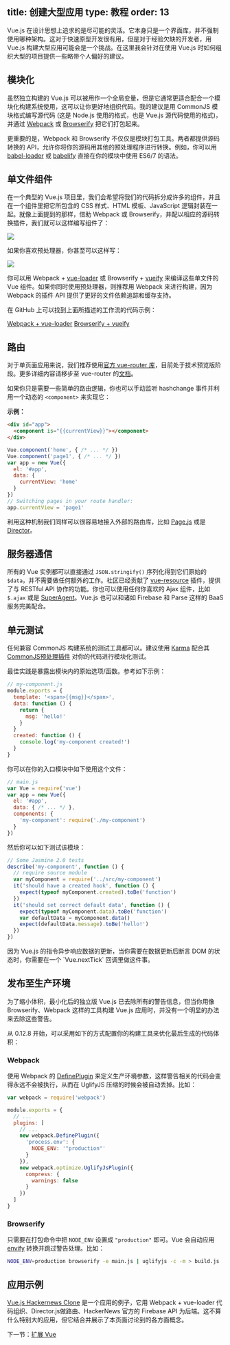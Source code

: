title: 创建大型应用
type: 教程
order: 13
---

Vue.js 在设计思想上追求的是尽可能的灵活。它本身只是一个界面库，并不强制使用哪种架构。这对于快速原型开发很有用，但是对于经验欠缺的开发者，用 Vue.js 构建大型应用可能会是一个挑战。在这里我会针对在使用 Vue.js 时如何组织大型的项目提供一些略带个人偏好的建议。

## 模块化

虽然独立构建的 Vue.js 可以被用作一个全局变量，但是它通常更适合配合一个模块化构建系统使用，这可以让你更好地组织代码。我的建议是用 CommonJS 模块格式编写源代码 (这是 Node.js 使用的格式，也是 Vue.js 源代码使用的格式)，并通过 [Webpack](http://webpack.github.io/) 或 [Browserify](http://browserify.org/) 把它们打包起来。

更重要的是，Webpack 和 Browserify 不仅仅是模块打包工具。两者都提供源码转换的 API，允许你将你的源码用其他的预处理程序进行转换。例如，你可以用 [babel-loader](https://github.com/babel/babel-loader) 或 [babelify](https://github.com/babel/babelify) 直接在你的模块中使用 ES6/7 的语法。

## 单文件组件

在一个典型的 Vue.js 项目里，我们会希望将我们的代码拆分成许多的组件，并且在一个组件里把它所包含的 CSS 样式、HTML 模板、JavaScript 逻辑封装在一起。就像上面提到的那样，借助 Webpack 或 Browserify，并配以相应的源码转换插件，我们就可以这样编写组件了：

![](../images/vue-component.png)

如果你喜欢预处理器，你甚至可以这样写：

![](../images/vue-component-with-pre-processors.png)

你可以用 Webpack + [vue-loader](https://github.com/vuejs/vue-loader) 或 Browserify + [vueify](https://github.com/vuejs/vueify) 来编译这些单文件的 Vue 组件。如果你同时使用预处理器，则推荐用 Webpack 来进行构建，因为 Webpack 的插件 API 提供了更好的文件依赖追踪和缓存支持。

在 GitHub 上可以找到上面所描述的工作流的代码示例：

[Webpack + vue-loader](https://github.com/vuejs/vue-loader-example)
[Browserify + vueify](https://github.com/vuejs/vueify-example)

## 路由

对于单页面应用来说，我们推荐使用[官方 vue-router 库](https://github.com/vuejs/vue-router)，目前处于技术预览版阶段。更多详细内容请移步至 vue-router 的[文档](http://vuejs.github.io/vue-router/)。

如果你只是需要一些简单的路由逻辑，你也可以手动监听 hashchange 事件并利用一个动态的 `<component>` 来实现它：

**示例：**

``` html
<div id="app">
  <component is="{{currentView}}"></component>
</div>
```

``` js
Vue.component('home', { /* ... */ })
Vue.component('page1', { /* ... */ })
var app = new Vue({
  el: '#app',
  data: {
    currentView: 'home'
  }
})
// Switching pages in your route handler:
app.currentView = 'page1'
```

利用这种机制我们同样可以很容易地接入外部的路由库，比如 [Page.js](https://github.com/visionmedia/page.js) 或是 [Director](https://github.com/flatiron/director)。

## 服务器通信

所有的 Vue 实例都可以直接通过 `JSON.stringify()` 序列化得到它们原始的 `$data`，并不需要做任何额外的工作。社区已经贡献了 [vue-resource](https://github.com/vuejs/vue-resource) 插件，提供了与 RESTful API 协作的功能。你也可以使用任何你喜欢的 Ajax 组件，比如 `$.ajax` 或是 [SuperAgent](https://github.com/visionmedia/superagent)。Vue.js 也可以和诸如 Firebase 和 Parse 这样的 BaaS 服务完美配合。

## 单元测试

任何兼容 CommonJS 构建系统的测试工具都可以。建议使用 [Karma](http://karma-runner.github.io/0.12/index.html) 配合其 [CommonJS预处理插件](https://github.com/karma-runner/karma-commonjs) 对你的代码进行模块化测试。

最佳实践是暴露出模块内的原始选项/函数。参考如下示例：

``` js
// my-component.js
module.exports = {
  template: '<span>{{msg}}</span>',
  data: function () {
    return {
      msg: 'hello!'
    }
  }
  created: function () {
    console.log('my-component created!')
  }
}
```

你可以在你的入口模块中如下使用这个文件：

``` js
// main.js
var Vue = require('vue')
var app = new Vue({
  el: '#app',
  data: { /* ... */ },
  components: {
    'my-component': require('./my-component')
  }
})
```

然后你可以如下测试该模块：

``` js
// Some Jasmine 2.0 tests
describe('my-component', function () {  
  // require source module
  var myComponent = require('../src/my-component')
  it('should have a created hook', function () {
    expect(typeof myComponent.created).toBe('function')
  })
  it('should set correct default data', function () {
    expect(typeof myComponent.data).toBe('function')
    var defaultData = myComponent.data()
    expect(defaultData.message).toBe('hello!')
  })
})
```

<p class="tip">因为 Vue.js 的指令异步响应数据的更新，当你需要在数据更新后断言 DOM 的状态时，你需要在一个 `Vue.nextTick` 回调里做这件事。</p>


## 发布至生产环境

为了缩小体积，最小化后的独立版 Vue.js 已去除所有的警告信息，但当你用像 Browserify、Webpack 这样的工具构建 Vue.js 应用时，并没有一个明显的办法来去除这些警告。

从 0.12.8 开始，可以采用如下的方式配置你的构建工具来优化最后生成的代码体积：

### Webpack

使用 Webpack 的 [DefinePlugin](http://webpack.github.io/docs/list-of-plugins.html#defineplugin) 来定义生产环境参数，这样警告相关的代码会变得永远不会被执行，从而在 UglifyJS 压缩的时候会被自动丢掉。比如：

``` js
var webpack = require('webpack')

module.exports = {
  // ...
  plugins: [
    // ...
    new webpack.DefinePlugin({
      'process.env': {
        NODE_ENV: '"production"'
      }
    }),
    new webpack.optimize.UglifyJsPlugin({
      compress: {
        warnings: false
      }
    })
  ]
}
```

### Browserify

只需要在打包命令中把 `NODE_ENV` 设置成 `"production"` 即可。Vue 会自动应用 [envify](https://github.com/hughsk/envify) 转换并跳过警告处理。比如：

``` bash
NODE_ENV=production browserify -e main.js | uglifyjs -c -m > build.js
```

## 应用示例

[Vue.js Hackernews Clone](https://github.com/yyx990803/vue-hackernews) 是一个应用的例子，它用 Webpack + vue-loader 代码组织、Director.js做路由、HackerNews 官方的 Firebase API 为后端。这不算什么特别大的应用，但它结合并展示了本页面讨论到的各方面概念。

下一节：[扩展 Vue](../guide/extending.html)
